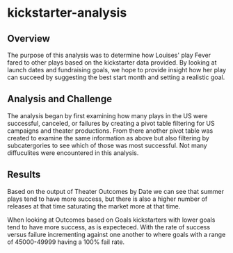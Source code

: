 # kickstarter-analysis
## Overview
The purpose of this analysis was to determine how Louises' play Fever fared to other plays based on the kickstarter data provided. By looking at launch dates and fundraising goals, we hope to provide insight how her play can succeed by suggesting the best start month and setting a realistic goal.

## Analysis and Challenge
The analysis began by first examining how many plays in the US were successful, canceled, or failures by creating a pivot table filtering for US campaigns and theater productions. From there another pivot table was created to examine the same information as above but also filtering by subcatergories to see which of those was most successful. Not many diffuculites were encountered in this analysis.

## Results
Based on the output of Theater Outcomes by Date we can see that summer plays tend to have more success, but there is also a higher number of releases at that time saturating the market more at that time.

When looking at Outcomes based on Goals kickstarters with lower goals tend to have more success, as is expecteced. With the rate of success versus failure incrementing against one another to where goals with a range of 45000-49999 having a 100% fail rate.  

